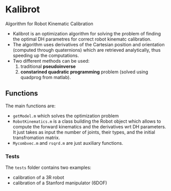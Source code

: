 # Kalibrot
Algorithm for Robot Kinematic Calibration

- Kalibrot is an optimization algorithm for solving the problem of finding the optimal DH parametres for correct robot kinematc calibration.
- The algorithm uses derivatives of the Cartesian position and orientation (computed through quaternions) which are retrieved analytically, thus speeding up the computations.
- Two different methods can be used: 
    1) traditional **pseudoinverse**
    2) **constarined quadratic programming** problem (solved using quadprog from matlab).

## Functions

The main functions are:
- `getModel.m` which solves the optimization problem
- `RobotKinematics.m` is a class building the Robot object which allows to compute the forward kinematics and the derivatives wrt DH parameters. It just takes as input the number of joints, their types, and the initial transfromation matrix.
- `Mycombvec.m` and `rsqrd.m` are just auxiliary functions.


### Tests
The `tests` folder contains two examples:
- calibration  of a 3R robot
- calibration of a Stanford manipulator (6DOF)

